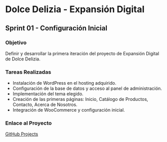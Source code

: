 # Dolce Delizia - Expansión Digital  

## Sprint 01 - Configuración Inicial  

### **Objetivo**  
Definir y desarrollar la primera iteración del proyecto de Expansión Digital de Dolce Delizia.  

### **Tareas Realizadas**  
- Instalación de WordPress en el hosting adquirido.  
- Configuración de la base de datos y acceso al panel de administración.  
- Implementación del tema elegido.  
- Creación de las primeras páginas: Inicio, Catálogo de Productos, Contacto, Acerca de Nosotros.  
- Integración de WooCommerce y configuración inicial.  

### **Enlace al Proyecto**  
[GitHub Projects](https://github.com/HatzumyG/-Dolce-Delizia/projects)
